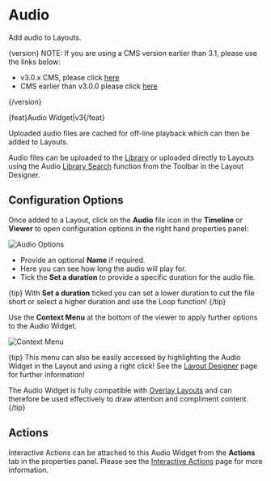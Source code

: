 <!--toc=widgets-->

# Audio 

Add audio to Layouts.

{version}
NOTE: If you are using a CMS version earlier than 3.1, please use the links below:

- v3.0.x CMS, please click [here](media_module_audio_3.html)
- CMS earlier than v3.0.0 please click [here](media_module_audio_2.html)

{/version}

{feat}Audio Widget|v3{/feat}

Uploaded audio files are cached for off-line playback which can then be added to Layouts.

Audio files can be uploaded to the [Library](media_library.html) or uploaded directly to Layouts using the Audio [Library Search](layouts_library_search.html) function from the Toolbar in the Layout Designer.

## Configuration Options

Once added to a Layout, click on the **Audio** file icon in the **Timeline** or **Viewer** to open configuration options in the right hand properties panel:

![Audio Options](img/3.1_media_audio_options.png)



- Provide an optional **Name** if required.
- Here you can see how long the audio will play for. 
- Tick the **Set a duration** to provide a specific duration for the audio file.

{tip}
With **Set a duration** ticked you can set a lower duration to cut the file short or select a higher duration and use the Loop function!
{/tip}

Use the **Context Menu** at the bottom of the viewer to apply further options to the Audio Widget.  

![Context Menu](img\v3.1_layouts_widgets_context_menu.png)

{tip}
This menu can also be easily accessed by highlighting the Audio Widget in the Layout and using a right click! See the [Layout Designer](layouts_designer.html) page for further information!

The Audio Widget is fully compatible with [Overlay Layouts](layouts_overlay.html) and can therefore be used effectively to draw attention and compliment content.
{/tip}

## Actions

Interactive Actions can be attached to this Audio Widget from the **Actions** tab in the properties panel. Please see the [Interactive Actions](layouts_interactive_actions.html) page for more information.















